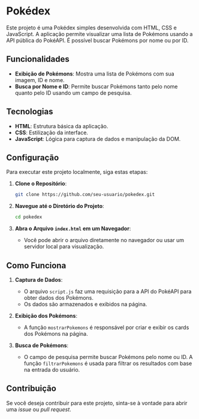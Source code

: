 # Pokédex

Este projeto é uma Pokédex simples desenvolvida com HTML, CSS e JavaScript. A aplicação permite visualizar uma lista de Pokémons usando a API pública do PokéAPI. É possível buscar Pokémons por nome ou por ID.

## Funcionalidades

- **Exibição de Pokémons**: Mostra uma lista de Pokémons com sua imagem, ID e nome.
- **Busca por Nome e ID**: Permite buscar Pokémons tanto pelo nome quanto pelo ID usando um campo de pesquisa.

## Tecnologias

- **HTML**: Estrutura básica da aplicação.
- **CSS**: Estilização da interface.
- **JavaScript**: Lógica para captura de dados e manipulação da DOM.

## Configuração

Para executar este projeto localmente, siga estas etapas:

1. **Clone o Repositório**:
   ```bash
   git clone https://github.com/seu-usuario/pokedex.git
   ```

2. **Navegue até o Diretório do Projeto**:
   ```bash
   cd pokedex
   ```

3. **Abra o Arquivo `index.html` em um Navegador**:
   - Você pode abrir o arquivo diretamente no navegador ou usar um servidor local para visualização.

## Como Funciona

1. **Captura de Dados**:
   - O arquivo `script.js` faz uma requisição para a API do PokéAPI para obter dados dos Pokémons.
   - Os dados são armazenados e exibidos na página.

2. **Exibição dos Pokémons**:
   - A função `mostrarPokemons` é responsável por criar e exibir os cards dos Pokémons na página.

3. **Busca de Pokémons**:
   - O campo de pesquisa permite buscar Pokémons pelo nome ou ID. A função `filtrarPokemons` é usada para filtrar os resultados com base na entrada do usuário.

## Contribuição

Se você deseja contribuir para este projeto, sinta-se à vontade para abrir uma *issue* ou *pull request*. 
